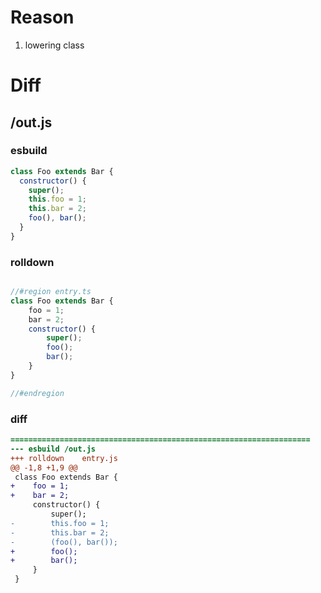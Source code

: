 # Reason
1. lowering class
# Diff
## /out.js
### esbuild
```js
class Foo extends Bar {
  constructor() {
    super();
    this.foo = 1;
    this.bar = 2;
    foo(), bar();
  }
}
```
### rolldown
```js

//#region entry.ts
class Foo extends Bar {
	foo = 1;
	bar = 2;
	constructor() {
		super();
		foo();
		bar();
	}
}

//#endregion
```
### diff
```diff
===================================================================
--- esbuild	/out.js
+++ rolldown	entry.js
@@ -1,8 +1,9 @@
 class Foo extends Bar {
+    foo = 1;
+    bar = 2;
     constructor() {
         super();
-        this.foo = 1;
-        this.bar = 2;
-        (foo(), bar());
+        foo();
+        bar();
     }
 }

```